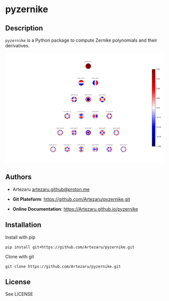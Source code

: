 # pyzernike

## Description

`pyzernike` is a Python package to compute Zernike polynomials and their derivatives. 

![Pyramid](./pyzernike/ressources/pyramid.png)

## Authors

- Artezaru <artezaru.github@proton.me>

- **Git Plateform**: https://github.com/Artezaru/pyzernike.git
- **Online Documentation**: https://Artezaru.github.io/pyzernike

## Installation

Install with pip

```
pip install git+https://github.com/Artezaru/pyzernike.git
```

Clone with git

```
git clone https://github.com/Artezaru/pyzernike.git
```

## License

See LICENSE
